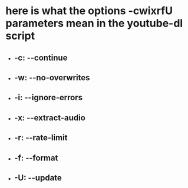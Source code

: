 # here is what the options -cwixrfU parameters mean in the youtube-dl script

- ## -c: --continue

- ## -w: --no-overwrites

- ## -i: --ignore-errors

- ## -x: --extract-audio

- ## -r: --rate-limit

- ## -f: --format

- ## -U: --update